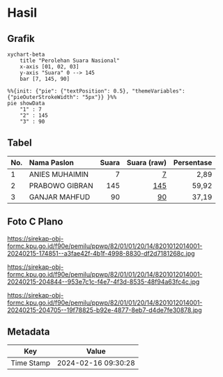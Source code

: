 # Hasil

## Grafik

```mermaid
xychart-beta
    title "Perolehan Suara Nasional"
    x-axis [01, 02, 03]
    y-axis "Suara" 0 --> 145
    bar [7, 145, 90]
```

```mermaid
%%{init: {"pie": {"textPosition": 0.5}, "themeVariables": {"pieOuterStrokeWidth": "5px"}} }%%
pie showData
    "1" : 7
    "2" : 145
    "3" : 90
```

## Tabel

| No. | Nama Paslon    | Suara | Suara (raw) | Persentase |
|:--- |:-------------- | -----:| -----------:| ----------:|
| 1   | ANIES MUHAIMIN | 7     | [7][p-1]    | 2,89       |
| 2   | PRABOWO GIBRAN | 145   | [145][p-2]  | 59,92      |
| 3   | GANJAR MAHFUD  | 90    | [90][p-3]   | 37,19      |


[p-1]: https://github.com/gigit-pemilu/pemilu-2024/blob/main/pilpres/hitung-suara/sub/82-maluku-utara/sub/01-halmahera-barat/sub/01-jailolo/sub/2014-gamtala/sub/001-tps/sub/paslon-1.txt
[p-2]: https://github.com/gigit-pemilu/pemilu-2024/blob/main/pilpres/hitung-suara/sub/82-maluku-utara/sub/01-halmahera-barat/sub/01-jailolo/sub/2014-gamtala/sub/001-tps/sub/paslon-2.txt
[p-3]: https://github.com/gigit-pemilu/pemilu-2024/blob/main/pilpres/hitung-suara/sub/82-maluku-utara/sub/01-halmahera-barat/sub/01-jailolo/sub/2014-gamtala/sub/001-tps/sub/paslon-3.txt

## Foto C Plano

https://sirekap-obj-formc.kpu.go.id/f90e/pemilu/ppwp/82/01/01/20/14/8201012014001-20240215-174851--a3fae42f-4b1f-4998-8830-df2d7181268c.jpg

https://sirekap-obj-formc.kpu.go.id/f90e/pemilu/ppwp/82/01/01/20/14/8201012014001-20240215-204844--953e7c1c-f4e7-4f3d-8535-48f94a63fc4c.jpg

https://sirekap-obj-formc.kpu.go.id/f90e/pemilu/ppwp/82/01/01/20/14/8201012014001-20240215-204705--19f78825-b92e-4877-8eb7-d4de7fe30878.jpg


## Metadata

| Key        | Value               |
| ---------- | ------------------- |
| Time Stamp | 2024-02-16 09:30:28 |



